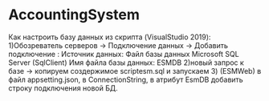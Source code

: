 # AccountingSystem
Как настроить базу данных из скрипта (VisualStudio 2019):
1)Обозреватель серверов -> Подключение данных ->
Добавить подключение :
     Источник данных:
     Файл базы данных Microsoft SQL Server (SqlClient)
     Имя файла базы данных:
     ESMDB
2)новый запрос к базе -> копируем создержимое scriptesm.sql и запускаем
3) (ESMWeb) в файл appsetting.json, в ConnectionString, в атрибут EsmDB добавить строку подключения новой БД.
     
